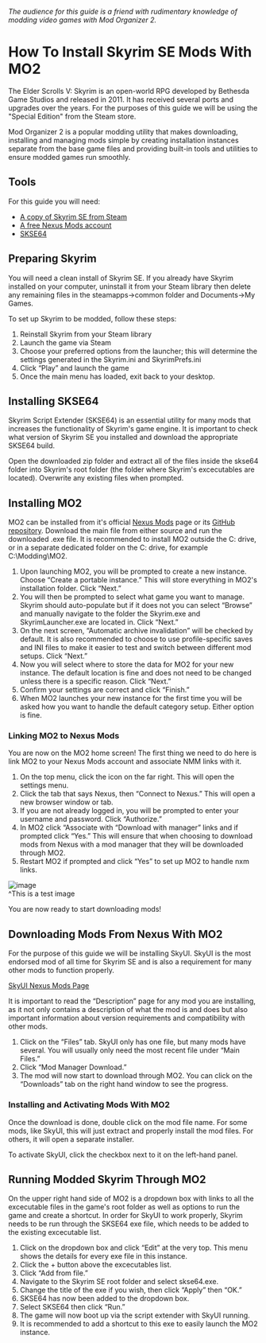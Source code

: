*The audience for this guide is a friend with rudimentary knowledge of modding video games with Mod Organizer 2.*

# How To Install Skyrim SE Mods With MO2  
The Elder Scrolls V: Skyrim is an open-world RPG developed by Bethesda Game Studios and released in 2011. It has received several ports and upgrades over the years. For the purposes of this guide we will be using the "Special Edition" from the Steam store.  

Mod Organizer 2 is a popular modding utility that makes downloading, installing and managing mods simple by creating installation instances separate from the base game files and providing built-in tools and utilities to ensure modded games run smoothly.

## Tools  
For this guide you will need:

* [A copy of Skyrim SE from Steam](https://store.steampowered.com/app/489830/The_Elder_Scrolls_V_Skyrim_Special_Edition/)
* [A free Nexus Mods account](https://www.nexusmods.com/)
* [SKSE64](https://skse.silverlock.org/)

## Preparing Skyrim  
You will need a clean install of Skyrim SE. If you already have Skyrim installed on your computer, uninstall it from your Steam library then delete any remaining files in the steamapps->common folder and Documents->My Games.

To set up Skyrim to be modded, follow these steps:
1. Reinstall Skyrim from your Steam library
2. Launch the game via Steam
3. Choose your preferred options from the launcher; this will determine the settings generated in the Skyrim.ini and SkyrimPrefs.ini
4. Click “Play” and launch the game
5. Once the main menu has loaded, exit back to your desktop.

## Installing SKSE64
Skyrim Script Extender (SKSE64) is an essential utility for many mods that increases the functionality of Skyrim's game engine. It is important to check what version of Skyrim SE you installed and download the appropriate SKSE64 build.

Open the downloaded zip folder and extract all of the files inside the skse64 folder into Skyrim's root folder (the folder where Skyrim's excecutables are located). Overwrite any existing files when prompted.

## Installing MO2  
MO2 can be installed from it's official [Nexus Mods](https://www.nexusmods.com/skyrimspecialedition/mods/6194?tab=description) page or its [GitHub repository](https://github.com/Modorganizer2/modorganizer/releases). Download the main file from either source and run the downloaded .exe file. It is recommended to install MO2 outside the C: drive, or in a separate dedicated folder on the C: drive, for example C:\Modding\MO2.

1. Upon launching MO2, you will be prompted to create a new instance. Choose “Create a portable instance.” This will store everything in MO2's installation folder. Click “Next.”
2. You will then be prompted to select what game you want to manage. Skyrim should auto-populate but if it does not you can select “Browse” and manually navigate to the folder the Skyrim.exe and SkyrimLauncher.exe are located in. Click “Next.”
3. On the next screen, “Automatic archive invalidation” will be checked by default. It is also recommended to choose to use profile-specific saves and INI files to make it easier to test and switch between different mod setups. Click “Next.”
4. Now you will select where to store the data for MO2 for your new instance. The default location is fine and does not need to be changed unless there is a specific reason. Click “Next.”
5. Confirm your settings are correct and click “Finish.”
6. When MO2 launches your new instance for the first time you will be asked how you want to handle the default category setup. Either option is fine.

### Linking MO2 to Nexus Mods  
You are now on the MO2 home screen! The first thing we need to do here is link MO2 to your Nexus Mods account and associate NMM links with it.

1. On the top menu, click the icon on the far right. This will open the settings menu.
2. Click the tab that says Nexus, then “Connect to Nexus.” This will open a new browser window or tab.
3. If you are not already logged in, you will be prompted to enter your username and password. Click “Authorize.” 
4. In MO2 click “Associate with “Download with manager” links and if prompted click “Yes.” This will ensure that when choosing to download mods from Nexus with a mod manager that they will be downloaded through MO2. 
5. Restart MO2 if prompted and click “Yes” to set up MO2 to handle nxm links.

![image](https://github.com/user-attachments/assets/1bf2db15-a428-40fb-9c8a-c9d73f3a5095)  
^This is a test image

You are now ready to start downloading mods!

## Downloading Mods From Nexus With MO2  
For the purpose of this guide we will be installing SkyUI. SkyUI is the most endorsed mod of all time for Skyrim SE and is also a requirement for many other mods to function properly.

[SkyUI Nexus Mods Page](https://www.nexusmods.com/skyrimspecialedition/mods/12604)

It is important to read the “Description” page for any mod you are installing, as it not only contains a description of what the mod is and does but also important information about version requirements and compatibility with other mods.

1. Click on the “Files” tab. SkyUI only has one file, but many mods have several. You will usually only need the most recent file under “Main Files.”
2. Click “Mod Manager Download.”
3. The mod will now start to download through MO2. You can click on the “Downloads” tab on the right hand window to see the progress.

### Installing and Activating Mods With MO2  
Once the download is done, double click on the mod file name. For some mods, like SkyUI, this will just extract and properly install the mod files. For others, it will open a separate installer.

To activate SkyUI, click the checkbox next to it on the left-hand panel.

## Running Modded Skyrim Through MO2
On the upper right hand side of MO2 is a dropdown box with links to all the excecutable files in the game's root folder as well as options to run the game and create a shortcut. In order for SkyUI to work properly, Skyrim needs to be run through the SKSE64 exe file, which needs to be added to the existing excecutable list.

1. Click on the dropdown box and click “Edit” at the very top. This menu shows the details for every exe file in this instance.
2. Click the + button above the excecutables list.
3. Click “Add from file.”
4. Navigate to the Skyrim SE root folder and select skse64.exe.
5. Change the title of the exe if you wish, then click “Apply” then “OK.”
6. SKSE64 has now been added to the dropdown box.
7. Select SKSE64 then click “Run.”
8. The game will now boot up via the script extender with SkyUI running.
9. It is recommended to add a shortcut to this exe to easily launch the MO2 instance.
